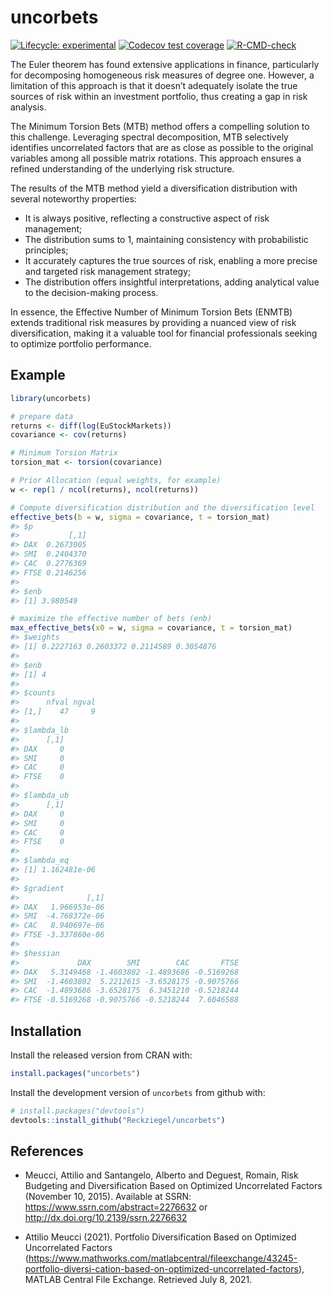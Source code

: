 
<!-- README.md is generated from README.Rmd. Please edit that file -->

# uncorbets

<!-- badges: start -->

[![Lifecycle:
experimental](https://img.shields.io/badge/lifecycle-experimental-orange.svg)](https://lifecycle.r-lib.org/articles/stages.html#experimental)
[![Codecov test
coverage](https://codecov.io/gh/Reckziegel/uncorbets/branch/main/graph/badge.svg)](https://app.codecov.io/gh/Reckziegel/uncorbets?branch=main)
[![R-CMD-check](https://github.com/Reckziegel/uncorbets/actions/workflows/R-CMD-check.yaml/badge.svg)](https://github.com/Reckziegel/uncorbets/actions/workflows/R-CMD-check.yaml)
<!-- badges: end -->

The Euler theorem has found extensive applications in finance,
particularly for decomposing homogeneous risk measures of degree one.
However, a limitation of this approach is that it doesn’t adequately
isolate the true sources of risk within an investment portfolio, thus
creating a gap in risk analysis.

The Minimum Torsion Bets (MTB) method offers a compelling solution to
this challenge. Leveraging spectral decomposition, MTB selectively
identifies uncorrelated factors that are as close as possible to the
original variables among all possible matrix rotations. This approach
ensures a refined understanding of the underlying risk structure.

The results of the MTB method yield a diversification distribution with
several noteworthy properties:

- It is always positive, reflecting a constructive aspect of risk
  management;
- The distribution sums to $1$, maintaining consistency with
  probabilistic principles;
- It accurately captures the true sources of risk, enabling a more
  precise and targeted risk management strategy;
- The distribution offers insightful interpretations, adding analytical
  value to the decision-making process.

In essence, the Effective Number of Minimum Torsion Bets (ENMTB) extends
traditional risk measures by providing a nuanced view of risk
diversification, making it a valuable tool for financial professionals
seeking to optimize portfolio performance.

## Example

``` r
library(uncorbets)

# prepare data
returns <- diff(log(EuStockMarkets))
covariance <- cov(returns)

# Minimum Torsion Matrix
torsion_mat <- torsion(covariance)

# Prior Allocation (equal weights, for example)
w <- rep(1 / ncol(returns), ncol(returns))

# Compute diversification distribution and the diversification level
effective_bets(b = w, sigma = covariance, t = torsion_mat)
#> $p
#>           [,1]
#> DAX  0.2673005
#> SMI  0.2404370
#> CAC  0.2776369
#> FTSE 0.2146256
#> 
#> $enb
#> [1] 3.980549

# maximize the effective number of bets (enb)
max_effective_bets(x0 = w, sigma = covariance, t = torsion_mat)
#> $weights
#> [1] 0.2227163 0.2603372 0.2114589 0.3054876
#> 
#> $enb
#> [1] 4
#> 
#> $counts
#>      nfval ngval
#> [1,]    47     9
#> 
#> $lambda_lb
#>      [,1]
#> DAX     0
#> SMI     0
#> CAC     0
#> FTSE    0
#> 
#> $lambda_ub
#>      [,1]
#> DAX     0
#> SMI     0
#> CAC     0
#> FTSE    0
#> 
#> $lambda_eq
#> [1] 1.162481e-06
#> 
#> $gradient
#>               [,1]
#> DAX   1.966953e-06
#> SMI  -4.768372e-06
#> CAC   8.940697e-06
#> FTSE -3.337860e-06
#> 
#> $hessian
#>             DAX        SMI        CAC       FTSE
#> DAX   5.3149468 -1.4603802 -1.4893686 -0.5169268
#> SMI  -1.4603802  5.2212615 -3.6528175 -0.9075766
#> CAC  -1.4893686 -3.6528175  6.3451210 -0.5218244
#> FTSE -0.5169268 -0.9075766 -0.5218244  7.6046588
```

## Installation

Install the released version from CRAN with:

``` r
install.packages("uncorbets")
```

Install the development version of `uncorbets` from github with:

``` r
# install.packages("devtools")
devtools::install_github("Reckziegel/uncorbets")
```

## References

- Meucci, Attilio and Santangelo, Alberto and Deguest, Romain, Risk
  Budgeting and Diversification Based on Optimized Uncorrelated Factors
  (November 10, 2015). Available at SSRN:
  <https://www.ssrn.com/abstract=2276632> or
  <http://dx.doi.org/10.2139/ssrn.2276632>

- Attilio Meucci (2021). Portfolio Diversification Based on Optimized
  Uncorrelated Factors
  (<https://www.mathworks.com/matlabcentral/fileexchange/43245-portfolio-diversi-cation-based-on-optimized-uncorrelated-factors>),
  MATLAB Central File Exchange. Retrieved July 8, 2021.
